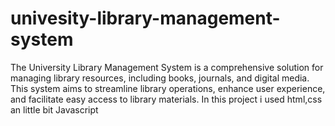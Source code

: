 # univesity-library-management-system
The University Library Management System is a comprehensive solution for managing library resources, including books, journals, and digital media. This system aims to streamline library operations, enhance user experience, and facilitate easy access to library materials.
In this project i used html,css an little bit Javascript
